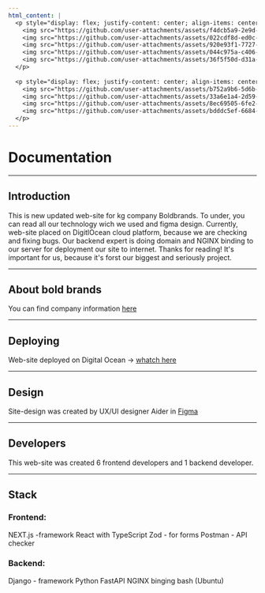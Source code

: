 ```yaml
---
html_content: |
  <p style="display: flex; justify-content: center; align-items: center; gap: 10px;">
    <img src="https://github.com/user-attachments/assets/f4dcb5a9-2e9d-4116-b0dc-8ee75ed882b5" width="200" />
    <img src="https://github.com/user-attachments/assets/022cdf8d-ed0c-4eb5-88d0-f26685458261" width="200" />
    <img src="https://github.com/user-attachments/assets/920e93f1-7727-4ecf-a0d7-1547b47d3afd" width="200" />
    <img src="https://github.com/user-attachments/assets/044c975a-c406-4af7-bbf8-0622f84127a0" width="200" />
    <img src="https://github.com/user-attachments/assets/36f5f50d-d31a-4074-bf87-081686e1438b" width="200" />
  </p>
  
  <p style="display: flex; justify-content: center; align-items: center; gap: 10px;">
    <img src="https://github.com/user-attachments/assets/b752a9b6-5d6b-415e-8a25-eadce55b5ca4" width="200" />
    <img src="https://github.com/user-attachments/assets/33a6e1a4-2d59-47ad-8244-cce9432dcff1" width="200" />
    <img src="https://github.com/user-attachments/assets/8ec69505-6fe2-40cc-8527-5d5fb163b23a" width="200" />
    <img src="https://github.com/user-attachments/assets/bdddc5ef-6684-4152-83bd-146efdb1cce4" width="200" />
  </p>
---
```


# Documentation

---

## Introduction
This is new updated web-site for kg company Boldbrands. To under, you can read all our technology wich we used and figma design. Currently, web-site placed on DigitlOcean cloud platform, because we are checking and fixing bugs. Our backend expert is doing domain and NGINX binding to our server for deployment our site to internet. Thanks for reading! It's important for us, because it's forst our biggest and seriously project.

---

## About bold brands
You can find company information [here](https://www.instagram.com/boldbrands.international/)

---

## Deploying
Web-site deployed on Digital Ocean -> [whatch here](https://boldbrands.pro/)

---

## Design
Site-design was created by UX/UI designer Aider in [Figma](https://www.figma.com/design/xk6W6z1WCJWLWuW6h6n03w/BoldBrands_Website?node-id=186-881&p=f&t=CkTdPIBVx2Ngbie5-0)

---

## Developers
This web-site was created 6 frontend developers and 1 backend developer.

---

## Stack
### Frontend:
NEXT.js -framework
React with TypeScript
Zod - for forms
Postman - API checker

### Backend:
Django - framework
Python
FastAPI
NGINX binging
bash (Ubuntu)
